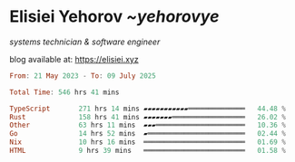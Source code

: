 # Elisiei Yehorov *~yehorovye*

*systems technician & software engineer*

blog available at: https://elisiei.xyz

<!--START_SECTION:waka-->

```haskell
From: 21 May 2023 - To: 09 July 2025

Total Time: 546 hrs 41 mins

TypeScript       271 hrs 14 mins ▰▰▰▰▰▰▰▰▰▰▰══════════════   44.48 %
Rust             158 hrs 41 mins ▰▰▰▰▰▰▰══════════════════   26.02 %
Other            63 hrs 11 mins  ▰▰▰══════════════════════   10.36 %
Go               14 hrs 52 mins  ▰════════════════════════   02.44 %
Nix              10 hrs 16 mins  ═════════════════════════   01.69 %
HTML             9 hrs 39 mins   ═════════════════════════   01.58 %
```

<!--END_SECTION:waka-->
